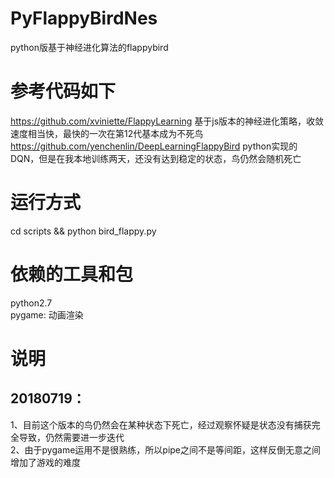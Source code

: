 # PyFlappyBirdNes
python版基于神经进化算法的flappybird

# 参考代码如下
https://github.com/xviniette/FlappyLearning 基于js版本的神经进化策略，收敛速度相当快，最快的一次在第12代基本成为不死鸟<br>
https://github.com/yenchenlin/DeepLearningFlappyBird python实现的DQN，但是在我本地训练两天，还没有达到稳定的状态，鸟仍然会随机死亡

# 运行方式
cd scripts && python bird_flappy.py

# 依赖的工具和包
python2.7<br>
pygame: 动画渲染

# 说明
## 20180719：
1、目前这个版本的鸟仍然会在某种状态下死亡，经过观察怀疑是状态没有捕获完全导致，仍然需要进一步迭代<br>
2、由于pygame运用不是很熟练，所以pipe之间不是等间距，这样反倒无意之间增加了游戏的难度
